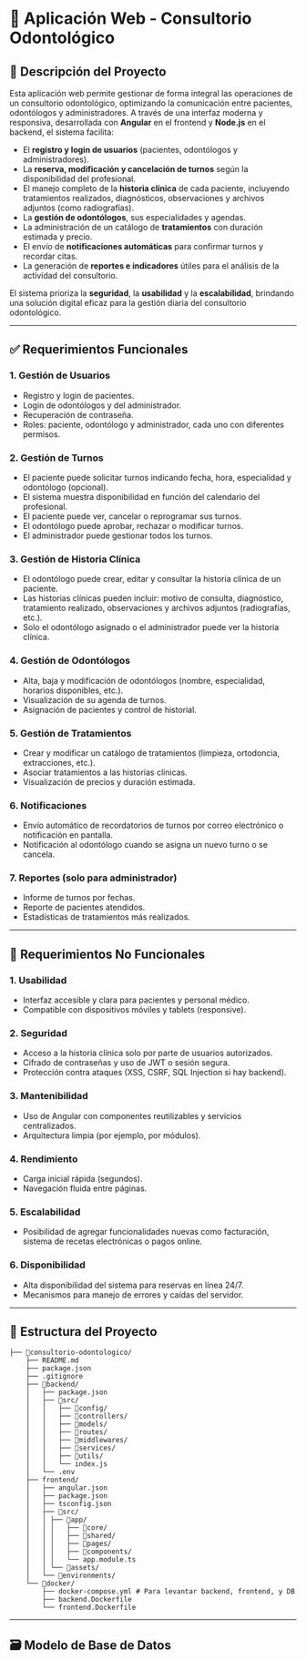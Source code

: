 # 🦷 Aplicación Web - Consultorio Odontológico

## 📃 Descripción del Proyecto

Esta aplicación web permite gestionar de forma integral las operaciones de un consultorio odontológico, optimizando la comunicación entre pacientes, odontólogos y administradores. A través de una interfaz moderna y responsiva, desarrollada con **Angular** en el frontend y **Node.js** en el backend, el sistema facilita:

- El **registro y login de usuarios** (pacientes, odontólogos y administradores).
- La **reserva, modificación y cancelación de turnos** según la disponibilidad del profesional.
- El manejo completo de la **historia clínica** de cada paciente, incluyendo tratamientos realizados, diagnósticos, observaciones y archivos adjuntos (como radiografías).
- La **gestión de odontólogos**, sus especialidades y agendas.
- La administración de un catálogo de **tratamientos** con duración estimada y precio.
- El envío de **notificaciones automáticas** para confirmar turnos y recordar citas.
- La generación de **reportes e indicadores** útiles para el análisis de la actividad del consultorio.

El sistema prioriza la **seguridad**, la **usabilidad** y la **escalabilidad**, brindando una solución digital eficaz para la gestión diaria del consultorio odontológico.

---

## ✅ Requerimientos Funcionales

### 1. Gestión de Usuarios

- Registro y login de pacientes.
- Login de odontólogos y del administrador.
- Recuperación de contraseña.
- Roles: paciente, odontólogo y administrador, cada uno con diferentes permisos.

### 2. Gestión de Turnos

- El paciente puede solicitar turnos indicando fecha, hora, especialidad y odontólogo (opcional).
- El sistema muestra disponibilidad en función del calendario del profesional.
- El paciente puede ver, cancelar o reprogramar sus turnos.
- El odontólogo puede aprobar, rechazar o modificar turnos.
- El administrador puede gestionar todos los turnos.

### 3. Gestión de Historia Clínica

- El odontólogo puede crear, editar y consultar la historia clínica de un paciente.
- Las historias clínicas pueden incluir: motivo de consulta, diagnóstico, tratamiento realizado, observaciones y archivos adjuntos (radiografías, etc.).
- Solo el odontólogo asignado o el administrador puede ver la historia clínica.

### 4. Gestión de Odontólogos

- Alta, baja y modificación de odontólogos (nombre, especialidad, horarios disponibles, etc.).
- Visualización de su agenda de turnos.
- Asignación de pacientes y control de historial.

### 5. Gestión de Tratamientos

- Crear y modificar un catálogo de tratamientos (limpieza, ortodoncia, extracciones, etc.).
- Asociar tratamientos a las historias clínicas.
- Visualización de precios y duración estimada.

### 6. Notificaciones

- Envío automático de recordatorios de turnos por correo electrónico o notificación en pantalla.
- Notificación al odontólogo cuando se asigna un nuevo turno o se cancela.

### 7. Reportes (solo para administrador)

- Informe de turnos por fechas.
- Reporte de pacientes atendidos.
- Estadísticas de tratamientos más realizados.

---

## 🚫 Requerimientos No Funcionales

### 1. Usabilidad

- Interfaz accesible y clara para pacientes y personal médico.
- Compatible con dispositivos móviles y tablets (responsive).

### 2. Seguridad

- Acceso a la historia clínica solo por parte de usuarios autorizados.
- Cifrado de contraseñas y uso de JWT o sesión segura.
- Protección contra ataques (XSS, CSRF, SQL Injection si hay backend).

### 3. Mantenibilidad

- Uso de Angular con componentes reutilizables y servicios centralizados.
- Arquitectura limpia (por ejemplo, por módulos).

### 4. Rendimiento

- Carga inicial rápida (segundos).
- Navegación fluida entre páginas.

### 5. Escalabilidad

- Posibilidad de agregar funcionalidades nuevas como facturación, sistema de recetas electrónicas o pagos online.

### 6. Disponibilidad

- Alta disponibilidad del sistema para reservas en línea 24/7.
- Mecanismos para manejo de errores y caídas del servidor.

---

## 📁 Estructura del Proyecto

```plaintext
├── 📂consultorio-odontologico/
    ├── README.md
    ├── package.json
    ├── .gitignore
    ├── 📂backend/
    │   ├── package.json
    │   ├── 📂src/
    │   │   ├── 📁config/
    │   │   ├── 📁controllers/
    │   │   ├── 📁models/
    │   │   ├── 📁routes/
    │   │   ├── 📁middlewares/
    │   │   ├── 📁services/
    │   │   ├── 📁utils/
    │   │   └── index.js
    │   └── .env
    ├── frontend/
    │   ├── angular.json
    │   ├── package.json
    │   ├── tsconfig.json
    │   ├── 📂src/
    │   │ ├── 📂app/
    │   │ │   ├── 📁core/
    │   │ │   ├── 📁shared/
    │   │ │   ├── 📁pages/
    │   │ │   ├── 📁components/
    │   │ │   └── app.module.ts
    │   │ └── 📁assets/
    │   └── 📁environments/
    └── 📂docker/
        ├── docker-compose.yml # Para levantar backend, frontend, y DB
        ├── backend.Dockerfile
        └── frontend.Dockerfile
```

---

## 🗃️ Modelo de Base de Datos
